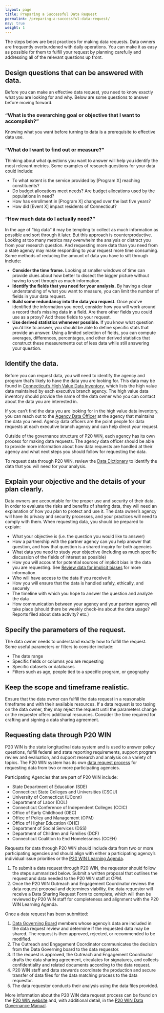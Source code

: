 ```yaml
---
layout: page
title: Preparing a Successful Data Request
permalink: /preparing-a-successful-data-request/
nav: true
weight: 1
---
```


The steps below are best practices for making data requests. Data owners are frequently overburdened with daily operations. You can make it as easy as possible for them to fulfill your request by planning carefully and addressing all of the relevant questions up front.

## Design questions that can be answered with data.
Before you can make an effective data request, you need to know exactly what you are looking for and why. Below are some questions to answer before moving forward.

### “What is the overarching goal or objective that I want to accomplish?”
Knowing what you want before turning to data is a prerequisite to effective data use. 

### “What do I want to find out or measure?”
Thinking about what questions you want to answer will help you identify the most relevant metrics. Some examples of research questions for your data could include:
* To what extent is the service provided by [Program X] reaching constituents?
* Do budget allocations meet needs? Are budget allocations used by the populations in need?
* How has enrollment in [Program X] changed over the last five years?
* How did [Event X] impact residents of Connecticut?

### “How much data do I actually need?”
In the age of “big data” it may be tempting to collect as much information as possible and sort through it later. But this approach is counterproductive. Looking at too many metrics may overwhelm the analysis or distract you from your research question. And requesting more data than you need from a state agency may make responding to your request more time consuming. Some methods of reducing the amount of data you have to sift through include:

* **Consider the time frame.** Looking at smaller windows of time can provide clues about how better to dissect the bigger picture without having to sort through as much information.
* **Identify the fields that you need for your analysis.** By having a clear understanding of what you want to measure, you can limit the number of fields in your data request.
* **Build some redundancy into the data you request.** Once you’ve identified the information you need, consider how you will work around a record that’s missing data in a field. Are there other fields you could use as a proxy? Add these fields to your request.
* **Use derived statistics whenever possible.** If you know what question you’d like to answer, you should be able to define specific stats that provide an answer. Using a limited selection of fields, you can compute averages, differences, percentages, and other derived statistics that construct these measurements out of less data while still answering your question.

## Identify the data.
Before you can request data, you will need to identify the agency and program that’s likely to have the data you are looking for. This data may be found in [Connecticut’s High Value Data Inventory](https://data.ct.gov/Government/2020-CT-Data-Catalog/52ei-h2pn), which lists the high value data maintained by each executive branch agency. The high value data inventory should provide the name of the data owner who you can contact about the data you are interested in. 

If you can’t find the data you are looking for in the high value data inventory, you can reach out to the [Agency Data Officer](https://data.ct.gov/Government/Agency-Data-Officers/ti3z-strx) at the agency that maintains the data you need. Agency data officers are the point people for data requests at each executive branch agency and can help direct your request. 

Outside of the governance structure of P20 WIN, each agency has its own process for making data requests. The agency data officer should be able to provide more information about how data requests are handled at their agency and what next steps you should follow for requesting the data. 

To request data through P20 WIN, review the [Data Dictionary](https://portal.ct.gov/-/media/OPM/P20Win/Reports/P20WIN_Data_Dictionary.xlsx) to identify the data that you will need for your analysis. 

## Explain your objective and the details of your plan clearly. 
Data owners are accountable for the proper use and security of their data. In order to evaluate the risks and benefits of sharing data, they will need an explanation of how you plan to protect and use it. The data owner’s agency will have its privacy and security processes, and your practices will need to comply with them. When requesting data, you should be prepared to explain:

 * What your objective is (i.e. the question you would like to answer)
 * How a partnership with the partner agency can you help answer that question, and how that question is a shared inquiry for both agencies
 * What data you need to study your objective (including as much specific discussion of the fields of interest as possible)
 * How you will account for potential sources of implicit bias in the data you are requesting. See [Review data for implicit biases](/data-sharing-playbook/enabling-data-sharing/#review-data-for-implicit-biases) for more information.
 * Who will have access to the data if you receive it
 * How you will ensure that the data is handled safely, ethically, and securely
 * The timeline with which you hope to answer the question and analyze the data
 * How communication between your agency and your partner agency will take place (should there be weekly check-ins about the data usage? Reports filed about data activity? etc.)

## Specify the parameters of the request.
The data owner needs to understand exactly how to fulfill the request. Some useful parameters or filters to consider include:

 * The date range
 * Specific fields or columns you are requesting
 * Specific datasets or databases
 * Filters such as age, people tied to a specific program, or geography

## Keep the scope and timeframe realistic.
Ensure that the data owner can fulfill the data request in a reasonable timeframe and with their available resources. If a data request is too taxing on the data owner, they may reject the request until the parameters change or the requester offers additional resources. Consider the time required for crafting and signing a data sharing agreement.

## Requesting data through P20 WIN
P20 WIN is the state longitudinal data system and is used to answer policy questions, fulfill federal and state reporting requirements, support program review and evaluation, and support research and analysis on a variety of topics. The P20 WIN system has its own [data request process](https://ctopendata.github.io/p20win-data-governance-manual/data-request-process/) for requesting data from two or more participating agencies.

Participating Agencies that are part of P20 WIN include: 

 * State Department of Education (SDE)
 * Connecticut State Colleges and Universities (CSCU)
 * University of Connecticut (UConn)
 * Department of Labor (DOL)
 * Connecticut Conference of Independent Colleges (CCIC)
 * Office of Early Childhood (OEC)
 * Office of Policy and Management (OPM)
 * Office of Higher Education (OHE)
 * Department of Social Services (DSS)
 * Department of Children and Families (DCF)
 * Connecticut Coalition to End Homelessness (CCEH)

Requests for data through P20 WIN should include data from two or more participating agencies and should align with either a participating agency’s individual issue priorities or the [P20 WIN Learning Agenda](https://portal.ct.gov/OPM/P20Win/Research-Agenda). 

1. To submit a data request through P20 WIN, the requestor should follow the steps summarized below. 
Submit a written proposal that outlines the request and data needed to the P20 WIN staff at OPM. 
2. Once the P20 WIN Outreach and Engagement Coordinator reviews the data request proposal and determines viability, the data requestor will receive a Data Sharing Request Form to complete, which will then be reviewed by P20 WIN staff for completeness and alignment with the P20 WIN Learning Agenda.

Once a data request has been submitted: 

1. [Data Governing Board](https://portal.ct.gov/opm/p20win/governance) members whose agency’s data are included in the data request review and determine if the requested data may be shared. The request is then approved, rejected, or recommended to be modified.
2. The Outreach and Engagement Coordinator communicates the decision from the Data Governing board to the data requestor. 
3. If the request is approved, the Outreach and Engagement Coordinator drafts the data sharing agreement, circulates for signatures, and collects confidentiality and related documents according to the data request. 
4. P20 WIN staff and data stewards coordinate the production and secure transfer of data files for the data matching process to the data requestor. 
5. The data requestor conducts their analysis using the data files provided.

More information about the P20 WIN data request process can be found on the [P20 WIN website](https://portal.ct.gov/OPM/P20Win/Request-Data) and, with additional detail, in the [P20 WIN Data Governance Manual](https://ctopendata.github.io/p20win-data-governance-manual/). 
